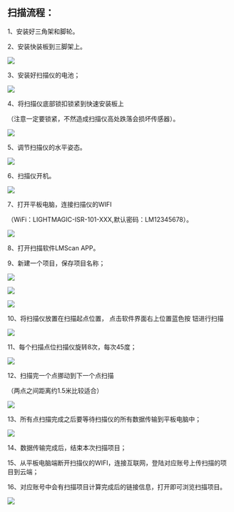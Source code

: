 ## 扫描流程：

1、安装好三角架和脚轮。

2、安装快装板到三脚架上。

![](/assets/矢量智能对象.png)

3、安装好扫描仪的电池；

![](/assets/矢量智能对象-1.png)

4、将扫描仪底部锁扣锁紧到快速安装板上

（注意一定要锁紧，不然造成扫描仪高处跌落会损坏传感器）。

![](/assets/矢量智能对象-2.png)

5、调节扫描仪的水平姿态。

![](/assets/矢量智能对象-3.png)

6、扫描仪开机。

![](/assets/矢量智能对象-4.png)

7、打开平板电脑，连接扫描仪的WIFI

（WiFi：LIGHTMAGIC-ISR-101-XXX,默认密码：LM12345678）。

![](/assets/矢量智能对象-5.png)

8、打开扫描软件LMScan APP。



9、新建一个项目，保存项目名称；

![](/assets/添加1.png)

![](/assets/添加2.png)

![](/assets/TIM图片20190424142946.png)

10、将扫描仪放置在扫描起点位置， 点击软件界面右上位置蓝色按 钮进行扫描

![](/assets/矢量智能对象-6.png)

11、每个扫描点位扫描仪旋转8次，每次45度；

![](/assets/矢量智能对象-7.png)

12、扫描完一个点挪动到下一个点扫描

（两点之间距离约1.5米比较适合）

![](/assets/矢量智能对象-8.png)

13、所有点扫描完成之后要等待扫描仪的所有数据传输到平板电脑中；

![](/assets/矢量智能对象-9.png)

14、数据传输完成后，结束本次扫描项目；

15、从平板电脑端断开扫描仪的WIFI，连接互联网，登陆对应账号上传扫描的项目到云端；

16、对应账号中会有扫描项目计算完成后的链接信息，打开即可浏览扫描项目。

![](/assets/流程.png)






